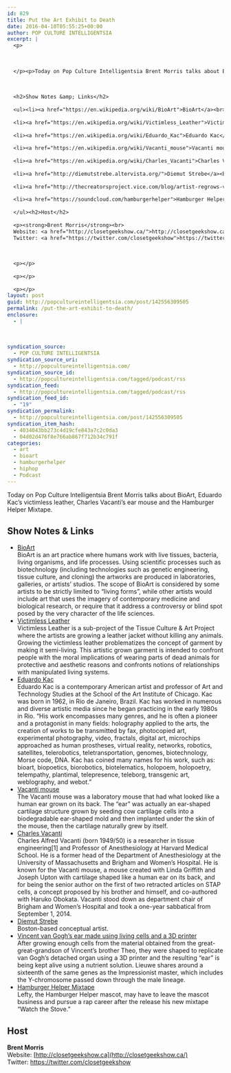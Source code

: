 ```yaml
---
id: 829
title: Put the Art Exhibit to Death
date: 2016-04-10T05:55:25+00:00
author: POP CULTURE INTELLIGENTSIA
excerpt: |
  <p>
  
  
  
  </p><p>Today on Pop Culture Intelligentsia Brent Morris talks about BioArt, Eduardo Kac&rsquo;s victimless leather, Charles Vacanti&rsquo;s ear mouse and the Hamburger Helper Mixtape.</p>
  
  
  
  <h2>Show Notes &amp; Links</h2>
  
  <ul><li><a href="https://en.wikipedia.org/wiki/BioArt">BioArt</a><br>BioArt is an art practice where humans work with live tissues, bacteria, living organisms, and life processes. Using scientific processes such as biotechnology (including technologies such as genetic engineering, tissue culture, and cloning) the artworks are produced in laboratories, galleries, or artists&rsquo; studios. The scope of BioArt is considered by some artists to be strictly limited to &ldquo;living forms&rdquo;, while other artists would include art that uses the imagery of contemporary medicine and biological research, or require that it address a controversy or blind spot posed by the very character of the life sciences.</li>
  
  <li><a href="https://en.wikipedia.org/wiki/Victimless_Leather">Victimless Leather</a><br>Victimless Leather is a sub-project of the Tissue Culture &amp; Art Project where the artists are growing a leather jacket without killing any animals. Growing the victimless leather problematizes the concept of garment by making it semi-living. This artistic grown garment is intended to confront people with the moral implications of wearing parts of dead animals for protective and aesthetic reasons and confronts notions of relationships with manipulated living systems.</li>
  
  <li><a href="https://en.wikipedia.org/wiki/Eduardo_Kac">Eduardo Kac</a><br>Eduardo Kac is a contemporary American artist and professor of Art and Technology Studies at the School of the Art Institute of Chicago. Kac was born in 1962, in Rio de Janeiro, Brazil. Kac has worked in numerous and diverse artistic media since he began practicing in the early 1980s in Rio. &ldquo;His work encompasses many genres, and he is often a pioneer and a protagonist in many fields: holography applied to the arts, the creation of works to be transmitted by fax, photocopied art, experimental photography, video, fractals, digital art, microchips approached as human prostheses, virtual reality, networks, robotics, satellites, telerobotics, teletransportation, genomes, biotechnology, Morse code, DNA. Kac has coined many names for his work, such as: bioart, biopoetics, biorobotics, biotelematics, holopoem, holopoetry, telempathy, plantimal, telepresence, teleborg, transgenic art, weblography, and webot.&rdquo;</li>
  
  <li><a href="https://en.wikipedia.org/wiki/Vacanti_mouse">Vacanti mouse</a><br>The Vacanti mouse was a laboratory mouse that had what looked like a human ear grown on its back. The &ldquo;ear&rdquo; was actually an ear-shaped cartilage structure grown by seeding cow cartilage cells into a biodegradable ear-shaped mold and then implanted under the skin of the mouse, then the cartilage naturally grew by itself.</li>
  
  <li><a href="https://en.wikipedia.org/wiki/Charles_Vacanti">Charles Vacanti</a><br>Charles Alfred Vacanti (born 1949/50) is a researcher in tissue engineering[1] and Professor of Anesthesiology at Harvard Medical School. He is a former head of the Department of Anesthesiology at the University of Massachusetts and Brigham and Women&rsquo;s Hospital. He is known for the Vacanti mouse, a mouse created with Linda Griffith and Joseph Upton with cartilage shaped like a human ear on its back, and for being the senior author on the first of two retracted articles on STAP cells, a concept proposed by his brother and himself, and co-authored with Haruko Obokata. Vacanti stood down as department chair of Brigham and Women&rsquo;s Hospital and took a one-year sabbatical from September 1, 2014.</li>
  
  <li><a href="http://diemutstrebe.altervista.org/">Diemut Strebe</a><br>Boston-based conceptual artist.</li>
  
  <li><a href="http://thecreatorsproject.vice.com/blog/artist-regrows-vincent-van-goghs-ear-using-relatives-dna-and-3d-printer">Vincent van Gogh&rsquo;s ear made using living cells and a 3D printer</a><br>After growing enough cells from the material obtained from the great-great-grandson of Vincent&rsquo;s brother Theo, they were shaped to replicate van Gogh&rsquo;s detached organ using a 3D printer and the resulting &ldquo;ear&rdquo; is being kept alive using a nutrient solution. Lieuwe shares around a sixteenth of the same genes as the Impressionist master, which includes the Y-chromosome passed down through the male lineage.</li>
  
  <li><a href="https://soundcloud.com/hamburgerhelper">Hamburger Helper Mixtape</a><br>Lefty, the Hamburger Helper mascot, may have to leave the mascot business and pursue a rap career after the release his new mixtape &ldquo;Watch the Stove.&rdquo;</li>
  
  </ul><h2>Host</h2>
  
  <p><strong>Brent Morris</strong><br>
  Website: <a href="http://closetgeekshow.ca/">http://closetgeekshow.ca</a><br>
  Twitter: <a href="https://twitter.com/closetgeekshow">https://twitter.com/closetgeekshow</a></p>
  
  
  
  <p></p>
  
  <p></p>
  
  <p></p>
layout: post
guid: http://popcultureintelligentsia.com/post/142556309505
permalink: /put-the-art-exhibit-to-death/
enclosure:
  - |
    
    
    
syndication_source:
  - POP CULTURE INTELLIGENTSIA
syndication_source_uri:
  - http://popcultureintelligentsia.com/
syndication_source_id:
  - http://popcultureintelligentsia.com/tagged/podcast/rss
syndication_feed:
  - http://popcultureintelligentsia.com/tagged/podcast/rss
syndication_feed_id:
  - "19"
syndication_permalink:
  - http://popcultureintelligentsia.com/post/142556309505
syndication_item_hash:
  - 4034043bb273c4d19cfe843a7c2c0da3
  - 04d02d476f8e766ab867f712b34c791f
categories:
  - art
  - bioart
  - hamburgerhelper
  - hiphop
  - Podcast
---
```

Today on Pop Culture Intelligentsia Brent Morris talks about BioArt, Eduardo Kac’s victimless leather, Charles Vacanti’s ear mouse and the Hamburger Helper Mixtape.

## Show Notes & Links

  * [BioArt](https://en.wikipedia.org/wiki/BioArt)  
    BioArt is an art practice where humans work with live tissues, bacteria, living organisms, and life processes. Using scientific processes such as biotechnology (including technologies such as genetic engineering, tissue culture, and cloning) the artworks are produced in laboratories, galleries, or artists’ studios. The scope of BioArt is considered by some artists to be strictly limited to “living forms”, while other artists would include art that uses the imagery of contemporary medicine and biological research, or require that it address a controversy or blind spot posed by the very character of the life sciences.
  * [Victimless Leather](https://en.wikipedia.org/wiki/Victimless_Leather)  
    Victimless Leather is a sub-project of the Tissue Culture & Art Project where the artists are growing a leather jacket without killing any animals. Growing the victimless leather problematizes the concept of garment by making it semi-living. This artistic grown garment is intended to confront people with the moral implications of wearing parts of dead animals for protective and aesthetic reasons and confronts notions of relationships with manipulated living systems.
  * [Eduardo Kac](https://en.wikipedia.org/wiki/Eduardo_Kac)  
    Eduardo Kac is a contemporary American artist and professor of Art and Technology Studies at the School of the Art Institute of Chicago. Kac was born in 1962, in Rio de Janeiro, Brazil. Kac has worked in numerous and diverse artistic media since he began practicing in the early 1980s in Rio. “His work encompasses many genres, and he is often a pioneer and a protagonist in many fields: holography applied to the arts, the creation of works to be transmitted by fax, photocopied art, experimental photography, video, fractals, digital art, microchips approached as human prostheses, virtual reality, networks, robotics, satellites, telerobotics, teletransportation, genomes, biotechnology, Morse code, DNA. Kac has coined many names for his work, such as: bioart, biopoetics, biorobotics, biotelematics, holopoem, holopoetry, telempathy, plantimal, telepresence, teleborg, transgenic art, weblography, and webot.”
  * [Vacanti mouse](https://en.wikipedia.org/wiki/Vacanti_mouse)  
    The Vacanti mouse was a laboratory mouse that had what looked like a human ear grown on its back. The “ear” was actually an ear-shaped cartilage structure grown by seeding cow cartilage cells into a biodegradable ear-shaped mold and then implanted under the skin of the mouse, then the cartilage naturally grew by itself.
  * [Charles Vacanti](https://en.wikipedia.org/wiki/Charles_Vacanti)  
    Charles Alfred Vacanti (born 1949/50) is a researcher in tissue engineering[1] and Professor of Anesthesiology at Harvard Medical School. He is a former head of the Department of Anesthesiology at the University of Massachusetts and Brigham and Women’s Hospital. He is known for the Vacanti mouse, a mouse created with Linda Griffith and Joseph Upton with cartilage shaped like a human ear on its back, and for being the senior author on the first of two retracted articles on STAP cells, a concept proposed by his brother and himself, and co-authored with Haruko Obokata. Vacanti stood down as department chair of Brigham and Women’s Hospital and took a one-year sabbatical from September 1, 2014.
  * [Diemut Strebe](http://diemutstrebe.altervista.org/)  
    Boston-based conceptual artist.
  * [Vincent van Gogh’s ear made using living cells and a 3D printer](http://thecreatorsproject.vice.com/blog/artist-regrows-vincent-van-goghs-ear-using-relatives-dna-and-3d-printer)  
    After growing enough cells from the material obtained from the great-great-grandson of Vincent’s brother Theo, they were shaped to replicate van Gogh’s detached organ using a 3D printer and the resulting “ear” is being kept alive using a nutrient solution. Lieuwe shares around a sixteenth of the same genes as the Impressionist master, which includes the Y-chromosome passed down through the male lineage.
  * [Hamburger Helper Mixtape](https://soundcloud.com/hamburgerhelper)  
    Lefty, the Hamburger Helper mascot, may have to leave the mascot business and pursue a rap career after the release his new mixtape “Watch the Stove.”

## Host

**Brent Morris**  
Website: [http://closetgeekshow.ca](http://closetgeekshow.ca/)  
Twitter: <https://twitter.com/closetgeekshow>
